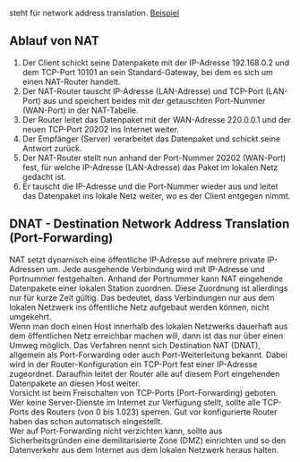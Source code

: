 steht für network address translation.
[Beispiel](Beispiel)
## Ablauf von NAT
1. Der Client schickt seine Datenpakete mit der IP-Adresse 192.168.0.2 und dem TCP-Port 10101 an sein Standard-Gateway, bei dem es sich um einen NAT-Router handelt.
2. Der NAT-Router tauscht IP-Adresse (LAN-Adresse) und TCP-Port (LAN-Port) aus und speichert beides mit der getauschten Port-Nummer (WAN-Port) in der NAT-Tabelle.
3. Der Router leitet das Datenpaket mit der WAN-Adresse 220.0.0.1 und der neuen TCP-Port 20202 ins Internet weiter.
4. Der Empfänger (Server) verarbeitet das Datenpaket und schickt seine Antwort zurück.
5. Der NAT-Router stellt nun anhand der Port-Nummer 20202 (WAN-Port) fest, für welche IP-Adresse (LAN-Adresse) das Paket im lokalen Netz gedacht ist.
6. Er tauscht die IP-Adresse und die Port-Nummer wieder aus und leitet das Datenpaket ins lokale Netz weiter, wo es der Client entgegen nimmt.
## DNAT - Destination Network Address Translation (Port-Forwarding)
NAT setzt dynamisch eine öffentliche IP-Adresse auf mehrere private IP-Adressen um. Jede ausgehende Verbindung wird mit IP-Adresse und Portnummer festgehalten. Anhand der Portnummer kann NAT eingehende Datenpakete einer lokalen Station zuordnen. Diese Zuordnung ist allerdings nur für kurze Zeit gültig. Das bedeutet, dass Verbindungen nur aus dem lokalen Netzwerk ins öffentliche Netz aufgebaut werden können, nicht umgekehrt.  
Wenn man doch einen Host innerhalb des lokalen Netzwerks dauerhaft aus dem öffentlichen Netz erreichbar machen will, dann ist das nur über einen Umweg möglich. Das Verfahren nennt sich Destination NAT (DNAT), allgemein als Port-Forwarding oder auch Port-Weiterleitung bekannt. Dabei wird in der Router-Konfiguration ein TCP-Port fest einer IP-Adresse zugeordnet. Daraufhin leitet der Router alle auf diesem Port eingehenden Datenpakete an diesen Host weiter.  
Vorsicht ist beim Freischalten von TCP-Ports (Port-Forwarding) geboten. Wer keine Server-Dienste im Internet zur Verfügung stellt, sollte alle TCP-Ports des Routers (von 0 bis 1.023) sperren. Gut vor konfigurierte Router haben das schon automatisch eingestellt.  
Wer auf Port-Forwarding nicht verzichten kann, sollte aus Sicherheitsgründen eine demilitarisierte Zone (DMZ) einrichten und so den Datenverkehr aus dem Internet aus dem lokalen Netzwerk heraus halten.